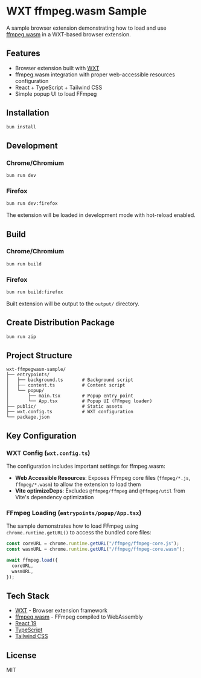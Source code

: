 # WXT ffmpeg.wasm Sample

A sample browser extension demonstrating how to load and use [ffmpeg.wasm](https://github.com/ffmpegwasm/ffmpeg.wasm) in a WXT-based browser extension.

## Features

- Browser extension built with [WXT](https://wxt.dev/)
- ffmpeg.wasm integration with proper web-accessible resources configuration
- React + TypeScript + Tailwind CSS
- Simple popup UI to load FFmpeg

## Installation

```bash
bun install
```

## Development

### Chrome/Chromium

```bash
bun run dev
```

### Firefox

```bash
bun run dev:firefox
```

The extension will be loaded in development mode with hot-reload enabled.

## Build

### Chrome/Chromium

```bash
bun run build
```

### Firefox

```bash
bun run build:firefox
```

Built extension will be output to the `output/` directory.

## Create Distribution Package

```bash
bun run zip
```

## Project Structure

```
wxt-ffmpegwasm-sample/
├── entrypoints/
│   ├── background.ts       # Background script
│   ├── content.ts          # Content script
│   └── popup/
│       ├── main.tsx        # Popup entry point
│       └── App.tsx         # Popup UI (FFmpeg loader)
├── public/                 # Static assets
├── wxt.config.ts           # WXT configuration
└── package.json
```

## Key Configuration

### WXT Config (`wxt.config.ts`)

The configuration includes important settings for ffmpeg.wasm:

- **Web Accessible Resources**: Exposes FFmpeg core files (`ffmpeg/*.js`, `ffmpeg/*.wasm`) to allow the extension to load them
- **Vite optimizeDeps**: Excludes `@ffmpeg/ffmpeg` and `@ffmpeg/util` from Vite's dependency optimization

### FFmpeg Loading (`entrypoints/popup/App.tsx`)

The sample demonstrates how to load FFmpeg using `chrome.runtime.getURL()` to access the bundled core files:

```typescript
const coreURL = chrome.runtime.getURL("/ffmpeg/ffmpeg-core.js");
const wasmURL = chrome.runtime.getURL("/ffmpeg/ffmpeg-core.wasm");

await ffmpeg.load({
  coreURL,
  wasmURL,
});
```

## Tech Stack

- [WXT](https://wxt.dev/) - Browser extension framework
- [ffmpeg.wasm](https://github.com/ffmpegwasm/ffmpeg.wasm) - FFmpeg compiled to WebAssembly
- [React 19](https://react.dev/)
- [TypeScript](https://www.typescriptlang.org/)
- [Tailwind CSS](https://tailwindcss.com/)

## License

MIT
